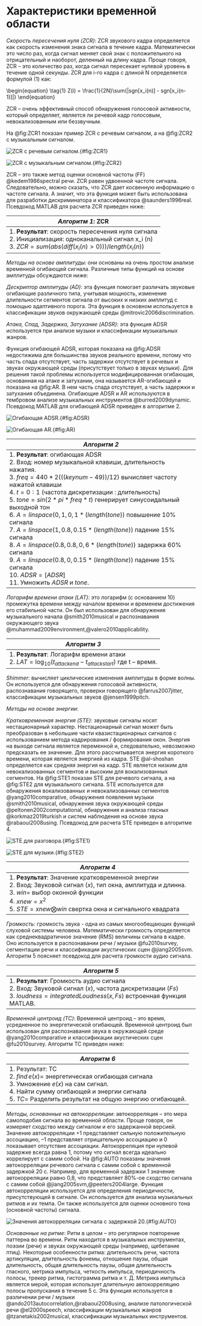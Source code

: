 # Характеристики временной области

_Скорость пересечения нуля (ZCR)_: 
ZCR звукового кадра определяется как скорость изменения знака сигнала в течение кадра. Математически это число раз, когда сигнал меняет свой знак с положительного на отрицательный и наоборот, деленный на длину кадра. Проще говоря, ZCR – это количество раз, когда сигнал пересекает нулевой уровень в течение одной секунды. ZCR для i-го кадра с длиной N определяется формулой (1) как:

\begin{equation}
\tag{1}
Z(i) = \frac{1}{2N}\sum{|sgn[x_i(n)] - sgn[x_i(n-1)]|}
\end{equation}

ZCR – очень эффективный способ обнаружения голосовой активности, который определяет, является ли речевой кадр голосовым, невокализованным или беззвучным.

На @fig:ZCR1 показан пример ZCR с речевым сигналом, а на @fig:ZCR2 с музыкальным сигналом.

![ZCR с речевым сигналом.](ZCR1.png){#fig:ZCR1}

![ZCR с музыкальным сигналом.](ZCR2.png){#fig:ZCR2}

ZCR – это также метод оценки основной частоты (FF) @kedem1986spectral речи. ZCR равен удвоенной частоте сигнала. Следовательно, можно сказать, что ZCR дает косвенную информацию о частоте сигнала. А значит, что эта функция может быть использована для разработки дискриминатора и классификатора @saunders1996real. Псевдокод MATLAB для расчета ZCR приведен ниже:

| _Алгоритм 1_: ZCR                                                                                                                                              |
|----------------------------------------------------------------------------------------------------------------------------------------------------------------|
| 1. **Результат**: скорость пересечения нуля сигнала <br/>2. Инициализация: одноканальный сигнал x_i (n)<br/>3. $ZCR=sum(abs(diff(x_i (n)>0)))/length(x_i (n))$ |



_Методы на основе амплитуды_: они основаны на очень простом анализе временной огибающей сигнала. Различные типы функций на основе амплитуды обсуждаются ниже:

_Дескриптор амплитуды (AD)_: эта функция помогает различать звуковые огибающие различного типа, учитывая мощность, изменение длительности сегментов сигнала от высоких и низких амплитуд с помощью адаптивного порога. Эта функция в основном используется в классификации звуков окружающей среды @mitrovic2006discrimination.

_Атака, Спад, Задержка, Затухание (ADSR)_: эта функция ADSR используется при анализе музыки и классификации музыкальных жанров.

Функция огибающей ADSR, которая показана на @fig:ADSR недостижима для большинства звуков реального времени, потому что часть спада отсутствует, часть задержки отсутствует в речевых и звуках окружающей среды (присутствует только в звуках музыки). Для решения такой проблемы используется модифицированная огибающая, основанная на атаке и затухании, она называется AR-огибающей и показана на @fig:AR. В нем часть спада отсутствует, а часть задержки и затухания объединена. Огибающие ADSR и AR используются в тембровом анализе музыкальных инструментов @burred2009dynamic. Псевдокод MATLAB для огибающей ADSR приведен в алгоритме 2.

![Огибающая ADSR.](ADSR.png){#fig:ADSR}

![Огибающая AR.](AR.png){#fig:AR}

| _Алгоритм 2_                                                                                                                                                                                                                                                                                                                                                                                                                                                                                                                                                                                                                         |
|--------------------------------------------------------------------------------------------------------------------------------------------------------------------------------------------------------------------------------------------------------------------------------------------------------------------------------------------------------------------------------------------------------------------------------------------------------------------------------------------------------------------------------------------------------------------------------------------------------------------------------------|
| 1. **Результат**: огибающая ADSR<br/>2. Вход: номер музыкальной клавиши, длительность нажатия.<br/>3. $freq=440*2(((keynum-49))/12)$ вычисляет частоту нажатой клавиши<br/>4. $t=0∶ 1$ (частота дискретизации : длительность)<br/>5. $tone=sin(2*pi*freq*t)$ генерирует синусоидальный выходной тон<br/>6. $A=linspace(0,1,0,1*(length(tone))$ повышение 10% сигнала<br/>7. $A=linspace(1,0.8,0.15*(length(tone))$ падение 15% сигнала<br/>8. $A=linspace(0.8,0.8,0,6*(length(tone))$ задержка 60% сигнала<br/>9. $A=linspace(0.8,0,0.15*(length(tone))$ падение 15% сигнала<br/>10. $ADSR= [ADSR]$<br/>11. Умножить $ADSR$ и $tone$. |

_Логарифм времени атаки (LAT)_: это логарифм (с основанием 10) промежутка времени между началом времени и временем достижения его стабильной части. Он был использован для обнаружения музыкального начала @smith2010musical и распознавания окружающего звука @muhammad2009environment,@valero2010applicability.

| _Алгоритм 3_                                                                                                   |
|----------------------------------------------------------------------------------------------------------------|
| 1. **Результат**: Логарифм времени атаки<br/>2. $LAT=\log_{10} (t_{attackend}-t_{attackstart})$ где t – время. |

_Shimmer_: вычисляет циклические изменения амплитуды в форме волны. Он используется для обнаружения голосовой активности, распознавания говорящего, проверки говорящего @farrus2007jitter, классификации музыкальных звуков @jensen1999pitch.

_Методы на основе энергии_:

_Кратковременная энергия (STE)_: звуковые сигналы носят нестационарный характер. Нестационарный сигнал может быть преобразован в небольшие части квазистационарных сигналов с использованием метода кадрирования / формирования окон. Энергия на выходе сигнала является переменной и, следовательно, невозможно предсказать ее значение. Для этого рассчитывается энергия короткого времени, которая является энергией из кадра. STE @al-shoshan определяется как средняя энергия на кадр. STE является низким для невокализованных сегментов и высоким для вокализованных сегментов. На @fig:STE1 показан STE для речевого сигнала, а на @fig:STE2 для музыкального сигнала. STE используется для обнаружения вокализованных и невокализованных сегментов @yang2010comparative, обнаружения появления музыки @smith2010musical, обнаружения звука окружающей среды @peltonen2002computational, обнаружения и анализа гласных @korkmaz2019turkish и систем наблюдения на основе звука @rabaoui2008using. Псевдокод для расчета STE приведен в алгоритме 4.

![STE для разговора.](STE1.png){#fig:STE1}

![STE для музыки.](STE2.png){#fig:STE2}

| _Алгоритм 4_                                                                                                                                                                                                                                      |
|---------------------------------------------------------------------------------------------------------------------------------------------------------------------------------------------------------------------------------------------------|
| 1. **Результат**: Значение кратковременной энергии<br/>2. Вход: Звуковой сигнал $(x)$, тип окна, амплитуда и длинна.<br/>3. $win=$ выбор оконной функции<br/>4. $xnew= x^2$<br/>5. $STE= xnew \bigotimes win$ свертка окна и сигнального квадрата |

_Громкость_: громкость звука - одна из самых многообещающих функций слуховой системы человека. Математически громкость определяется как среднеквадратичное значение (RMS) величины сигнала в кадре. Оно используется в распознавании речи / музыки @fu2010survey, сегментации речи и классификации акустических сцен @jiang2005svm. Алгоритм 5 поясняет псевдокод для расчета громкости аудио сигнала.

| _Алгоритм 5_                                                                                                                                                                     |
|----------------------------------------------------------------------------------------------------------------------------------------------------------------------------------|
| 1. **Результат**: Громкость аудио сигнала<br/>2. Вход: Звуковой сигнал $(x)$, частота дискретизации $(Fs)$<br/>3. $loudness=integratedLoudness(x,Fs)$ встроенная функция MATLAB. |

_Временной центроид (TC)_: Временной центроид – это время, усредненное по энергетической огибающей. Временной центроид был использован для распознавания звука в окружающей среде @yang2010comparative и классификации акустических сцен @fu2010survey. Алгоритм ТС приведен ниже:

| _Алгоритм 6_                                                                                                                                                                                                               |
|----------------------------------------------------------------------------------------------------------------------------------------------------------------------------------------------------------------------------|
| 1. Результат: TC<br/>2. $find\, e(x)=$ энергетическая огибающая сигнала<br/>3. Умножение $e(x)$ на сам сигнал.<br/>4. Найти сумму огибающей и энергии сигнала<br/>5. $TC=$ Разделить результат на общую энергию огибающей. |

_Методы, основанные на автокорреляции_: автокорреляция – это мера самоподобия сигнала во временной области. Проще говоря, он измеряет сходство между сигналом и его задержанной версией. Значение автокорреляции +1 представляет сильную положительную ассоциацию, –1 представляет отрицательную ассоциацию и 0 показывает отсутствие ассоциации. Автокорреляция при нулевой задержке всегда равна 1, потому что сигнал всегда идеально коррелирует с самим собой. На @fig:AUTO показаны значения автокорреляции речевого сигнала с самим собой с временной задержкой 20 с. Например, для временной задержки 1 значение автокорреляции равно 0,8, что представляет 80%-ое сходство сигнала с самим собой @jiang2005svm,@peeters2004large.
Функция автокорреляции используется для определения периодичности, присутствующей в сигнале. Он используется для анализа музыкальных ритмов и их темпа. Он также используется для оценки основного тона (основной частоты) сигнала.

![Значения автокорреляции сигнала с задержкой 20.](AUTO.png){#fig:AUTO}

_Основанные на ритме_: Ритм в целом – это регулярное повторение паттерна во времени. Ритм находится в музыкальных инструментах, поэзии (речи) и звуках окружающей среды (например, щебетание птиц). Некоторые особенности ритма: длительность речи, частота артикуляции, длительность фонемы, отношение паузы, общая длительность, общая длительность паузы, общая длительность гласного, метрика импульса, четкость импульса, периодичность полосы, трекер ритма, гистограмма ритма и т. Д. Метрика импульса является мерой, которая использует длительную автокорреляцию полосы пропускания в течение 5 с. Эта функция используется в различении речи / музыки @ando2013autocorrelation,@rabaoui2008using, анализе патологической речи @el2000speech, классификации музыкальных жанров @tzanetakis2002musical, классификации музыкальных инструментов.